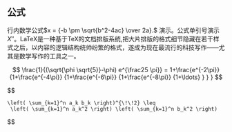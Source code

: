 ## 公式

行内数学公式$x = {-b \pm \sqrt{b^2-4ac} \over 2a}.$ 演示。公式单引号演示${X}''$。LaTeX是一种基于TeX的文档排版系统,把大片排版的格式细节隐藏在若干样式之后，以内容的逻辑结构统帅纷繁的格式，遂成为现在最流行的科技写作——尤其是数学写作的工具之一。

$$
       \frac{1}{(\sqrt{\phi \sqrt{5}}-\phi) e^{\frac25 \pi}} =
         1+\frac{e^{-2\pi}} {1+\frac{e^{-4\pi}} {1+\frac{e^{-6\pi}}
          {1+\frac{e^{-8\pi}} {1+\ldots} } } }
$$

$$

    \left( \sum_{k=1}^n a_k b_k \right)^{\!\!2} \leq
     \left( \sum_{k=1}^n a_k^2 \right) \left( \sum_{k=1}^n b_k^2 \right)
$$
